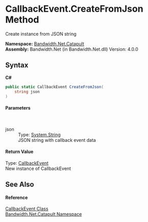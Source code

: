 ﻿# CallbackEvent.CreateFromJson Method 
 

Create instance from JSON string

**Namespace:**&nbsp;<a href ="N_Bandwidth_Net_Catapult.md">Bandwidth.Net.Catapult</a><br />**Assembly:**&nbsp;Bandwidth.Net (in Bandwidth.Net.dll) Version: 4.0.0

## Syntax

**C#**<br />
``` C#
public static CallbackEvent CreateFromJson(
	string json
)
```


#### Parameters
&nbsp;<dl><dt>json</dt><dd>Type: <a href="http://msdn2.microsoft.com/en-us/library/s1wwdcbf" target="_blank">System.String</a><br />JSON string with callback event data</dd></dl>

#### Return Value
Type: <a href ="T_Bandwidth_Net_Catapult_CallbackEvent.md">CallbackEvent</a><br />New instance of CallbackEvent

## See Also


#### Reference
<a href ="T_Bandwidth_Net_Catapult_CallbackEvent.md">CallbackEvent Class</a><br /><a href ="N_Bandwidth_Net_Catapult.md">Bandwidth.Net.Catapult Namespace</a><br />